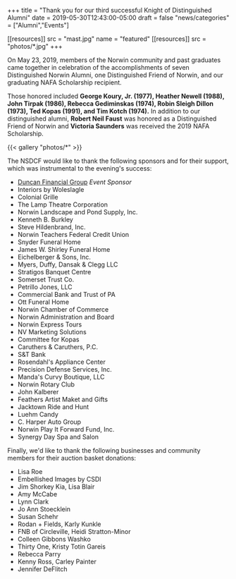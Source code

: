 +++
title = "Thank you for our third successful Knight of Distinguished Alumni"
date    = 2019-05-30T12:43:00-05:00
draft   = false
"news/categories" = ["Alumni","Events"]

[[resources]]
  src  = "mast.jpg"
  name = "featured"
[[resources]]
  src  = "photos/*.jpg"
+++

On May 23, 2019, members of the Norwin community and past graduates came together in celebration of the accomplishments of seven Distinguished Norwin Alumni, one Distinguished Friend of Norwin, and our graduating NAFA Scholarship recipient.

Those honored included **George Koury, Jr. (1977), Heather Newell (1988), John Tirpak (1986), Rebecca Gediminskas (1974), Robin Sleigh Dillon (1973), Ted Kopas (1991), and Tim Kotch (1974).** In addition to our distinguished alumni, **Robert Neil Faust** was honored as a Distinguished Friend of Norwin and **Victoria Saunders** was received the 2019 NAFA Scholarship.

{{< gallery "photos/*" >}}

The NSDCF would like to thank the following sponsors and  for their support, which was instrumental to the evening's success:

<ul class="list--col">
  <li class="list__li"><a href="https://duncangrp.com" target="_blank" alt="Duncan Financial Group">Duncan Financial Group</a> <em>Event Sponsor</em></li>
  <li class="list__li">Interiors by Woleslagle</li>
  <li class="list__li">Colonial Grille</li>
  <li class="list__li">The Lamp Theatre Corporation</li>
  <li class="list__li">Norwin Landscape and Pond Supply, Inc.</li>
  <li class="list__li">Kenneth B. Burkley</li>
  <li class="list__li">Steve Hildenbrand, Inc.</li>
  <li class="list__li">Norwin Teachers Federal Credit Union</li>
  <li class="list__li">Snyder Funeral Home</li>
  <li class="list__li">James W. Shirley Funeral Home</li>
  <li class="list__li">Eichelberger & Sons, Inc.</li>
  <li class="list__li">Myers, Duffy, Dansak & Clegg LLC</li>
  <li class="list__li">Stratigos Banquet Centre</li>
  <li class="list__li">Somerset Trust Co.</li>
  <li class="list__li">Petrillo Jones, LLC</li>
  <li class="list__li">Commercial Bank and Trust of PA</li>
  <li class="list__li">Ott Funeral Home</li>
  <li class="list__li">Norwin Chamber of Commerce</li>
  <li class="list__li">Norwin Administration and Board</li>
  <li class="list__li">Norwin Express Tours</li>
  <li class="list__li">NV Marketing Solutions</li>
  <li class="list__li">Committee for Kopas</li>
  <li class="list__li">Caruthers & Caruthers, P.C.</li>
  <li class="list__li">S&T Bank</li>
  <li class="list__li">Rosendahl's Appliance Center</li>
  <li class="list__li">Precision Defense Services, Inc.</li>
  <li class="list__li">Manda's Curvy Boutique, LLC</li>
  <li class="list__li">Norwin Rotary Club</li>
  <li class="list__li">John Kalberer</li>
  <li class="list__li">Feathers Artist Maket and Gifts</li>
  <li class="list__li">Jacktown Ride and Hunt</li>
  <li class="list__li">Luehm Candy</li>
  <li class="list__li">C. Harper Auto Group</li>
  <li class="list__li">Norwin Play It Forward Fund, Inc.</li>
  <li class="list__li">Synergy Day Spa and Salon</li>
</ul>

Finally, we'd like to thank the following businesses and community members for their auction basket donations:

<ul class="list--col">
  <li class="list__li">Lisa Roe</li>
  <li class="list__li">Embellished Images by CSDI</li>
  <li class="list__li">Jim Shorkey Kia, Lisa Blair</li>
  <li class="list__li">Amy McCabe</li>
  <li class="list__li">Lynn Clark</li>
  <li class="list__li">Jo Ann Stoecklein</li>
  <li class="list__li">Susan Schehr</li>
  <li class="list__li">Rodan + Fields, Karly Kunkle</li>
  <li class="list__li">FNB of Circleville, Heidi Stratton-Minor</li>
  <li class="list__li">Colleen Gibbons Washko</li>
  <li class="list__li">Thirty One, Kristy Totin Gareis</li>
  <li class="list__li">Rebecca Parry</li>
  <li class="list__li">Kenny Ross, Carley Painter</li>
  <li class="list__li">Jennifer DeFlitch</li>
</ul>

